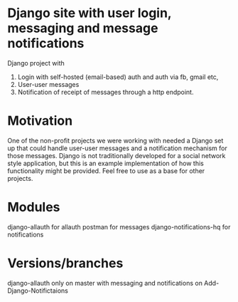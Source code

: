 # Django site with user login, messaging and message notifications


Django project with

1) Login with self-hosted (email-based) auth and auth via fb, gmail etc, 
2) User-user messages 
3) Notification of receipt of messages through a http endpoint.

# Motivation

One of the non-profit projects we were working with needed a Django set up that could handle user-user messages and a notification mechanism for those messages. Django is not traditionally developed for a social network style application, but this is an example implementation of how this functionality might be provided. Feel free to use as a base for other projects.

# Modules

django-allauth for allauth 
postman for messages 
django-notifications-hq for notifications


# Versions/branches

django-allauth only on master
with messaging and notifications on Add-Django-Notifictaions
